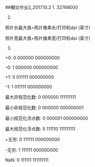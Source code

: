 ##概论作业2_2017.10.2
1.
32768000

2.
照片长最大值=照片像素长/打印机dpi (英寸)

照片宽最大值=照片像素宽/打印机dpi (英寸)

3.
+0: 0 000000 000000000

-0: 1 000000 000000000

+1: 0 011111 000000000

-1: 1 011111 000000000

最大非规范化数: 0 000000 111111111

最小非规范化数: 0 000000 000000001

最小规范化浮点数: 0 000001 000000000

最大规范化浮点数: 0 111110 111111111

+无穷: 0 111111 000000000

-无穷: 1 111111 000000000

NaN: 0 111111 111111111




